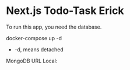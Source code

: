 # Next.js Todo-Task Erick

To run this app, you need the database.

docker-compose up -d


* -d, means detached

MongoDB URL Local:
``` mongodb://localhost:27017/entriesdb